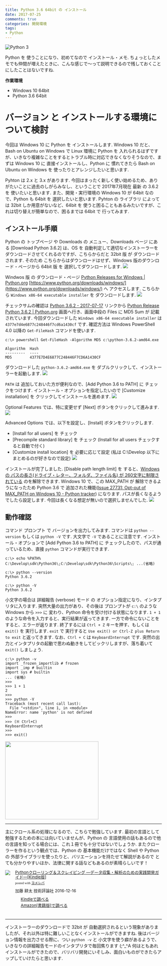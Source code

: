 ```yaml
---
title: Python 3.6 64bit の インストール
date: 2017-07-25
comments: true
categories: 開発環境
tags:
- Python
---
```


![](/assets/python/python3.png "Python 3")

Python を 使うことになり、初めてなので インストール・メモ. ちょっとしたメモでも仲間が増えたときに、こんな感じで～って説明できるので残しておくことにしたことはないですね.

**作業環境**
- Windows 10 64bit
- Python 3.6 64bit


# バージョン と インストールする環境について検討
今回は Windows 10 に Python を インストールします. Windows 10 だと、Bash on Ubuntu on Windows で Linux 環境に Python を 入れられるはずですが、いきなり複雑なことをするとトラブル時に対応できなくなりそうなので、まずは Windows 10 に 直接インストールし、Python に 慣れてきたら Bash on Ubuntu on Windows を 使ったりとアレンジしたいと思います.

Pyhton は 2.x と 3.x があります. 今回はまったく新しく使い始めるため、ありがたいことに過去のしがらみなし、ということで 2017年7月現在 最新 の 3.6.2 を 使いたいと思います. また、開発・実行環境の Windows 10 が 64bit なので、Python も 64bit を 選択したいと思います. Pyhton の ライブラリ によっては 32bit しか用意がないなど、64bit を 使うと困ることもあるみたいですが、これは切り替えが簡単なので、困るまでは 64bit で 行ってみます.


## インストール手順
Python の トップページ や Downloads の メニュー、Downloads ページ にある [Download Python 3.6.2] は、OS を 自動判定して適切なインストーラーをダウンロードさせてくれるのですが、こちらからだと 32bit 版 が ダウンロードされます. そのため こちらからはダウンロードはせず、Windows 版のダウンロード・ページから 64bit 版 を 選択してダウンロードします.
![](/assets/python/install-3.6/01.png)

Windwos 版 の ダウンロード・ページ [Python Releases for Windows | Python.org](https://www.python.org/downloads/windows/) [https://www.python.org/downloads/windows/](https://www.python.org/downloads/windows/) へ アクセスします.
こちらから `Windows x86-64 executable installer` を ダウンロードします.
![](/assets/python/install-3.6/02.png)

チェックサムの確認は [Python 3.6.2 - 2017-07-17](https://www.python.org/downloads/release/python-362/) リンクから [Python Release Python 3.6.2 | Python.org](https://www.python.org/downloads/release/python-362/) 画面へ行き、画面中段の Files に MD5 Sum が 記載されています. 今回ダウンロードした `Windows x86-64 executable installer` は `4377e7d4e6877c248446f7cd6a1430cf` です.
確認方法は Windows PowerShell 4.0 以降の `Get-FileHash` コマンドを使います.
```console
c:\> powershell Get-FileHash -Algorithm MD5 c:\python-3.6.2-amd64.exe

Algorithm  Hash
---------  ----
MD5        4377E7D4E6877C248446F7CD6A1430CF
```

ダウンロードした `python-3.6.2-amd64.exe` を ダブルクリックして、インストーラーを起動します.
![](/assets/python/install-3.6/03.png)

`PATH` は 追加しておいた方が便利なので、[Add Python 3.6 to PATH] に チェックをつけます.
インストール・オプションを指定したいので [Customize installation] を クリックしてインストールを進めます.
![](/assets/python/install-3.6/04.png)

Optional Features では、特に変更せず [Next] ボタンをクリックして進みます.
![](/assets/python/install-3.6/05.png)

Advanced Options では、以下を設定し、[Install] ボタンをクリックします.
- [Install for all users] を チェック
- [Precompile standard library] を チェック (Install for all users チェックすると自動で付く)
- [Customize install location] を 必要に応じて設定 (私は C:\Develop 以下にまとめるのが好きなので設定)
![](/assets/python/install-3.6/06.png)


インストールが完了しました.
[Disable path length limit] を すると、[Windows の パスの長さ(ドライブ・レター、フォルダ、ファイル名) が 260文字に制限されている](https://msdn.microsoft.com/en-us/library/windows/desktop/aa365247%28v=vs.85%29.aspx#maxpath) のを解除できます. Windows 10 で、この MAX_PATH が 解除できるようになったため Python 3.6 で 追加された機能([Issue 27731: Opt-out of MAX_PATH on Windows 10 - Python tracker](https://bugs.python.org/issue27731)) になります.
パスが長くなるようでしたら設定します. 今回は長くなる想定が無いので選択しませんでした.
![](/assets/python/install-3.6/07.png)


## 動作確認
コマンド プロンプト で バージョンを出力してみます. コマンドは `python --version` もしくは `python -V` です. 大文字で `-V` であることに注意です. インストール・オプションで [Add Python 3.6 to PATH] に チェックしたので、パスが通っているため、直接 `python` コマンドが実行できます.
```console
c:\> echo %PATH%
C:\Develop\sdk\Python36\;C:\Develop\sdk\Python36\Scripts\; ...(省略)

c:\> python --version
Python 3.6.2

c:\> python -V
Python 3.6.2
```

小文字の場合は 詳細報告 (verbose) モード の オプション指定になり、インタプリタに入ります. 突然大量の出力があり、その後は プロンプトが `c:\` のような Windows から `>>>` に 変わり、Python 命令を受け付ける状態になります.
`1 + 1` のような命令を入力すると、実行結果が返ってきます.
一方で命令にないことをすると、エラーが返ります.
終了するには `Ctrl + Z` キーを押す、もしくは `exit()` を 実行します. `exit` で 実行すると `Use exit() or Ctrl-Z plus Return to exit` と返ってきます.
なお、`Ctrl + C` は `KeyboardInterrupt` です.
突然の出力とインタプリタの起動で思わぬ動きをしてビックリしますが、落ち着いて `exit()` しましょう.
```console
c:\> python -v
import _frozen_importlib # frozen
import _imp # builtin
import sys # builtin
... (省略)
>>>
>>> 1 + 1
2
>>>
>>> python -V
Traceback (most recent call last):
  File "<stdin>", line 1, in <module>
NameError: name 'python' is not defined
>>>
>>> (※ Ctrl+C)
KeyboardInterrupt
>>>
>>> exit()
```


<a href="//af.moshimo.com/af/c/click?a_id=871746&p_id=1296&pc_id=2120&pl_id=19703&guid=ON" target="_blank" rel="nofollow"><img src="//image.moshimo.com/af-img/0453/000000019703.jpg" width="300" height="250" style="border:none;"></a><img src="//i.moshimo.com/af/i/impression?a_id=871746&p_id=1296&pc_id=2120&pl_id=19703" width="1" height="1" style="border:none;">



- - - -
主にクロール系の処理になるので、こちらで勉強しています.
最初の言語として勉強するための本には向いていませんが、Python の 言語使用の話もあるので他の言語を知ってる場合には、これ１冊でも十分ではないでしょうか.
またクローラーを作るという観点では、Python の 基本機能だけではなく Shell や Python の 外部ライブラリを使ったりと、バリエーションを持たせて解説があるので とても分かりやすいほか、法律に関する話などもあるのが素晴らしいです！
<div class="booklink-box" style="text-align:left;padding-bottom:20px;font-size:small;/zoom: 1;overflow: hidden;"><div class="booklink-image" style="float:left;margin:0 15px 10px 0;"><a href="//af.moshimo.com/af/c/click?a_id=860699&p_id=170&pc_id=185&pl_id=4062&s_v=b5Rz2P0601xu&url=http%3A%2F%2Fwww.amazon.co.jp%2Fexec%2Fobidos%2FASIN%2FB01NGWKE0P" target="_blank" ><img src="https://images-fe.ssl-images-amazon.com/images/I/51MK3rXBRRL._SL160_.jpg" style="border: none;" /></a><img src="//i.moshimo.com/af/i/impression?a_id=860699&p_id=170&pc_id=185&pl_id=4062" width="1" height="1" style="border:none;"></div><div class="booklink-info" style="line-height:120%;/zoom: 1;overflow: hidden;"><div class="booklink-name" style="margin-bottom:10px;line-height:120%"><a href="//af.moshimo.com/af/c/click?a_id=860699&p_id=170&pc_id=185&pl_id=4062&s_v=b5Rz2P0601xu&url=http%3A%2F%2Fwww.amazon.co.jp%2Fexec%2Fobidos%2FASIN%2FB01NGWKE0P" target="_blank" >Pythonクローリング＆スクレイピング ―データ収集・解析のための実践開発ガイド―[Kindle版]</a><img src="//i.moshimo.com/af/i/impression?a_id=860699&p_id=170&pc_id=185&pl_id=4062" width="1" height="1" style="border:none;"><div class="booklink-powered-date" style="font-size:8pt;margin-top:5px;font-family:verdana;line-height:120%">posted with <a href="https://yomereba.com" rel="nofollow" target="_blank">ヨメレバ</a></div></div><div class="booklink-detail" style="margin-bottom:5px;">加藤 耕太 技術評論社 2016-12-16    </div><div class="booklink-link2" style="margin-top:10px;"><div class="shoplinkkindle" style="margin-right:5px;background: url('//img.yomereba.com/yl.gif') 0 0 no-repeat;padding: 2px 0 2px 18px;white-space: nowrap;"><a href="//af.moshimo.com/af/c/click?a_id=860699&p_id=170&pc_id=185&pl_id=4062&s_v=b5Rz2P0601xu&url=http%3A%2F%2Fwww.amazon.co.jp%2Fexec%2Fobidos%2FASIN%2FB01NGWKE0P%2F" target="_blank" >Kindleで調べる</a><img src="//i.moshimo.com/af/i/impression?a_id=860699&p_id=170&pc_id=185&pl_id=4062" width="1" height="1" style="border:none;"></div><div class="shoplinkamazon" style="margin-right:5px;background: url('//img.yomereba.com/yl.gif') 0 0 no-repeat;padding: 2px 0 2px 18px;white-space: nowrap;"><a href="//af.moshimo.com/af/c/click?a_id=860699&p_id=170&pc_id=185&pl_id=4062&s_v=b5Rz2P0601xu&url=http%3A%2F%2Fwww.amazon.co.jp%2Fexec%2Fobidos%2FASIN%2F4774183679%2F" target="_blank" >Amazon[書籍版]で調べる</a><img src="//i.moshimo.com/af/i/impression?a_id=860699&p_id=170&pc_id=185&pl_id=4062" width="1" height="1" style="border:none;"></div>                                                  </div></div><div class="booklink-footer" style="clear: left"></div></div>



- - - -
インストーラーのダウンロードで 32bit が 自動選択されるという現象がありましたが、それ以外は特に難しいことなくインストールができますね. 後はバージョン情報を出力させる際に、つい `python -v` と 小文字を使う癖があるようで、いきなりの詳細報告モードのインタプリタで毎回焦ります (;^_^A
何はともあれインストールができたので、バリバリ開発にいそしみ、面白いものができたらアップしていけたらと思います.

